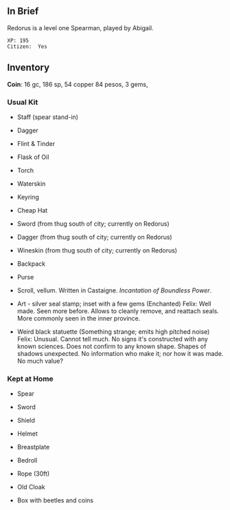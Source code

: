 
## In Brief

Redorus is a level one Spearman, played by Abigail.

    XP: 195
    Citizen:  Yes

## Inventory

**Coin**: 16 gc, 186 sp, 54 copper
          84 pesos,
           3 gems,

### Usual Kit

* Staff (spear stand-in)
* Dagger
* Flint & Tinder
* Flask of Oil
* Torch
* Waterskin
* Keyring
* Cheap Hat
* Sword (from thug south of city; currently on Redorus)
* Dagger (from thug south of city; currently on Redorus)
* Wineskin (from thug south of city; currently on Redorus)

* Backpack
* Purse
* Scroll, vellum. Written in Castaigne. *Incantation of Boundless Power*.
* Art - silver seal stamp; inset with a few gems (Enchanted)
     Felix: Well made. Seen more before. Allows to cleanly remove, and
            reattach seals. More commonly seen in the inner province.
* Weird black statuette (Something strange; emits high pitched noise)
     Felix: Unusual. Cannot tell much. No signs it's constructed with
            any known sciences. Does not confirm to any known shape.
            Shapes of shadows unexpected. No information who make it;
            nor how it was made. No much value?

### Kept at Home

* Spear
* Sword
* Shield
* Helmet
* Breastplate
* Bedroll
* Rope (30ft)
* Old Cloak

* Box with beetles and coins

